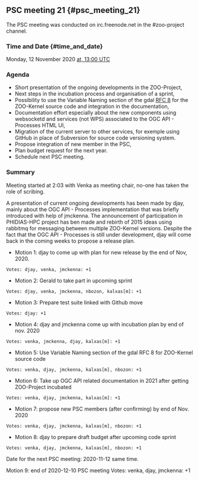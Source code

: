 ## PSC meeting 21 {#psc_meeting_21}

The PSC meeting was conducted on irc.freenode.net in the \#zoo-project
channel.

### Time and Date {#time_and_date}

Monday, 12 November 2020 [at, 13:00
UTC](http://www.timeanddate.com/worldclock/fixedtime.html?year=2020&month=11&day=12&hour=13&min=0&sec=0)

### Agenda

-   Short presentation of the ongoing developments in the ZOO-Project,
-   Next steps in the incubation process and organisation of a sprint,
-   Possibility to use the Variable Naming section of the gdal [RFC
    8](https://gdal.org/development/rfc/rfc8_devguide.html#variable-naming)
    for the ZOO-Kernel source code and integration in the documentation,
-   Documentation effort especially about the new components using
    websocketd and services (not WPS) associated to the OGC API -
    Processes HTML UI,
-   Migration of the current server to other services, for exemple using
    GitHub in place of Subversion for source code versioning system.
-   Propose integration of new member in the PSC,
-   Plan budget request for the next year.
-   Schedule next PSC meeting.

### Summary

Meeting started at 2:03 with Venka as meeting chair, no-one has taken
the role of scribing.

A presentation of current ongoing developments has been made by djay,
mainly about the OGC API - Processes implementation that was briefly
introduced with help of jmckenna. The announcement of participation in
PHIDIAS-HPC project has ben made and rebirth of 2015 ideas using
rabbitmq for messaging between multiple ZOO-Kernel versions. Despite the
fact that the OGC API - Processes is still under development, djay will
come back in the coming weeks to propose a release plan.

-   Motion 1: djay to come up with plan for new release by the end of
    Nov, 2020.

`Votes: djay, venka, jmckenna: +1`

-   Motion 2: Gerald to take part in upcoming sprint

`Votes: djay, venka, jmckenna, nbozon, kalxas[m]: +1`

-   Motion 3: Prepare test suite linked with Github move

`Votes: djay: +1`

-   Motion 4: djay and jmckenna come up with incubation plan by end of
    nov. 2020

`Votes: venka, jmckenna, djay, kalxas[m]: +1`

-   Motion 5: Use Variable Naming section of the gdal ​RFC 8 for
    ZOO-Kernel source code

`Votes: venka, djay, jmckenna, kalxas[m], nbozon: +1`

-   Motion 6: Take up OGC API related documentation in 2021 after
    getting ZOO-Project incubated

`Votes: venka, djay, jmckenna, kalxas[m]: +1`

-   Motion 7: propose new PSC members (after confirming) by end of Nov.
    2020

`Votes: venka, djay, jmckenna, kalxas[m], nbozon: +1`

-   Motion 8: djay to prepare draft budget after upcoming code sprint

`Votes: venka, djay, jmckenna, kalxas[m], nbozon: +1`

Date for the next PSC meeting: 2020-11-12 same time.

Motion 9: end of 2020-12-10 PSC meeting Votes: venka, djay, jmckenna: +1

